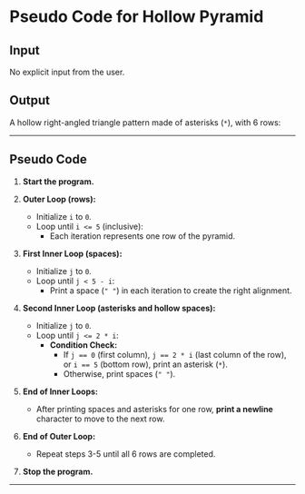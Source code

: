 # **Pseudo Code for Hollow Pyramid**

## **Input**
No explicit input from the user.

## **Output**
A hollow right-angled triangle pattern made of asterisks (`*`), with 6 rows:


---

## **Pseudo Code**

1. **Start the program.**

2. **Outer Loop (rows):**
   - Initialize `i` to `0`.
   - Loop until `i <= 5` (inclusive):
     - Each iteration represents one row of the pyramid.

3. **First Inner Loop (spaces):**
   - Initialize `j` to `0`.
   - Loop until `j < 5 - i`:
     - Print a space (`" "`) in each iteration to create the right alignment.

4. **Second Inner Loop (asterisks and hollow spaces):**
   - Initialize `j` to `0`.
   - Loop until `j <= 2 * i`:
     - **Condition Check:**
       - If `j == 0` (first column), `j == 2 * i` (last column of the row), or `i == 5` (bottom row), print an asterisk (`*`).
       - Otherwise, print spaces (`" "`).

5. **End of Inner Loops:**
   - After printing spaces and asterisks for one row, **print a newline** character to move to the next row.

6. **End of Outer Loop:**
   - Repeat steps 3-5 until all 6 rows are completed.

7. **Stop the program.**

---




